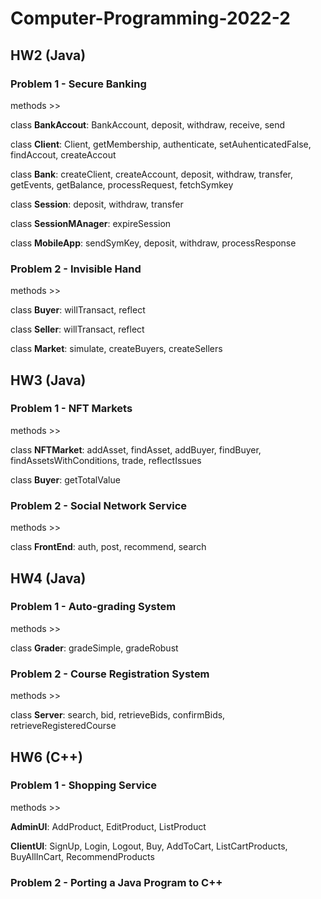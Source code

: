 # Computer-Programming-2022-2

## HW2 (Java)
### Problem 1 - Secure Banking
methods >>

class **BankAccout**: BankAccount, deposit, withdraw, receive, send

class **Client**: Client, getMembership, authenticate, setAuhenticatedFalse, findAccout, createAccout

class **Bank**: createClient, createAccount, deposit, withdraw, transfer, getEvents, getBalance, processRequest, fetchSymkey

class **Session**: deposit, withdraw, transfer

class **SessionMAnager**: expireSession

class **MobileApp**: sendSymKey, deposit, withdraw, processResponse

### Problem 2 - Invisible Hand
methods >>

class **Buyer**: willTransact, reflect

class **Seller**: willTransact, reflect

class **Market**: simulate, createBuyers, createSellers

## HW3 (Java)
### Problem 1 - NFT Markets
methods >>

class **NFTMarket**: addAsset, findAsset, addBuyer, findBuyer, findAssetsWithConditions, trade, reflectIssues

class **Buyer**: getTotalValue

### Problem 2 - Social Network Service
methods >>

class **FrontEnd**: auth, post, recommend, search

## HW4 (Java)
### Problem 1 - Auto-grading System
methods >>

class **Grader**: gradeSimple, gradeRobust

### Problem 2 - Course Registration System
methods >>

class **Server**: search, bid, retrieveBids, confirmBids, retrieveRegisteredCourse

## HW6 (C++)
### Problem 1 - Shopping Service
methods >> 

**AdminUI**: AddProduct, EditProduct, ListProduct

**ClientUI**: SignUp, Login, Logout, Buy, AddToCart, ListCartProducts, BuyAllInCart, RecommendProducts

### Problem 2 - Porting a Java Program to C++
